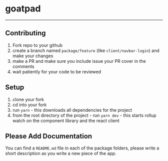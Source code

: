 # goatpad

---

## Contributing

1. Fork repo to your github
2. create a branch named `package/feature` (like `client/navbar-login`) and make your changes
3. make a PR and make sure you include issue your PR cover in the comments
4. wait patiently for your code to be reviewed

## Setup

1. clone your fork
2. cd into your fork
3. run `yarn` - this downloads all dependencies for the project
4. from the root directory of the project - run `yarn dev` - this starts rollup watch on the component library and the react client

## Please Add Documentation

You can find a `README.md` file in each of the package folders, please write a short description as you write a new piece of the app.

